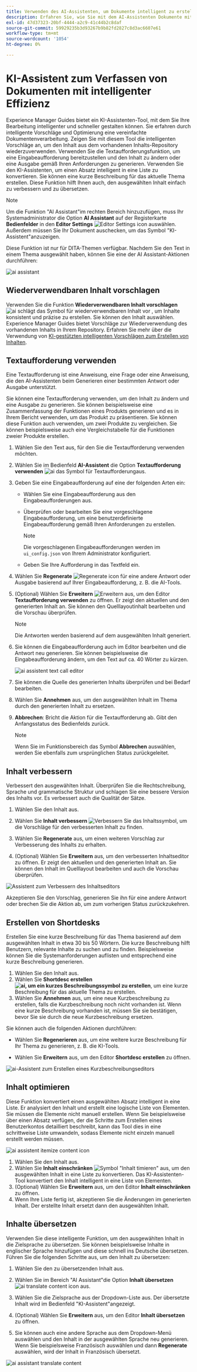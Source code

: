 ```yaml
---
title: Verwenden des AI-Assistenten, um Dokumente intelligent zu erstellen
description: Erfahren Sie, wie Sie mit dem AI-Assistenten Dokumente mit intelligenter Effizienz im Web-Editor erstellen können.
exl-id: 47d37323-20bf-4444-a2c9-41c44b2c8daf
source-git-commit: 59929235b3d93267b9b82fd2827c8d3ac6607e61
workflow-type: tm+mt
source-wordcount: '1054'
ht-degree: 0%

---
```


# KI-Assistent zum Verfassen von Dokumenten mit intelligenter Effizienz

Experience Manager Guides bietet ein KI-Assistenten-Tool, mit dem Sie Ihre Bearbeitung intelligenter und schneller gestalten können. Sie erfahren durch intelligente Vorschläge und Optimierung eine vereinfachte Dokumentenverarbeitung. Zeigen Sie mit diesem Tool die intelligenten Vorschläge an, um den Inhalt aus dem vorhandenen Inhalts-Repository wiederzuverwenden. Verwenden Sie die Textaufforderungsfunktion, um eine Eingabeaufforderung bereitzustellen und den Inhalt zu ändern oder eine Ausgabe gemäß Ihren Anforderungen zu generieren. Verwenden Sie den KI-Assistenten, um einen Absatz intelligent in eine Liste zu konvertieren. Sie können eine kurze Beschreibung für das aktuelle Thema erstellen. Diese Funktion hilft Ihnen auch, den ausgewählten Inhalt einfach zu verbessern und zu übersetzen.


>[!NOTE]
>
> Um die Funktion &quot;AI Assistant&quot;im rechten Bereich hinzuzufügen, muss Ihr Systemadministrator die Option **AI Assistant** auf der Registerkarte **Bedienfelder** in den **Editor Settings** ![Editor Settings icon](./images/editor_settings_icon.svg) auswählen.
> Außerdem müssen Sie Ihr Dokument auschecken, um das Symbol &quot;KI-Assistent&quot;anzuzeigen.

Diese Funktion ist nur für DITA-Themen verfügbar. Nachdem Sie den Text in einem Thema ausgewählt haben, können Sie eine der AI Assistant-Aktionen durchführen:

![ai assistant](./images/ai-assistant-panel.png)



## Wiederverwendbaren Inhalt vorschlagen


Verwenden Sie die Funktion **Wiederverwendbaren Inhalt vorschlagen** ![ai schlägt das Symbol für wiederverwendbaren Inhalt vor ](./images/ai-suggest-reusable-content-icon.svg) , um Inhalte konsistent und präzise zu erstellen. Sie können den Inhalt auswählen. Experience Manager Guides bietet Vorschläge zur Wiederverwendung des vorhandenen Inhalts in Ihrem Repository.
Erfahren Sie mehr über die Verwendung von [KI-gestützten intelligenten Vorschlägen zum Erstellen von Inhalten](authoring-ai-based-smart-suggestions.md).





## Textaufforderung verwenden


Eine Textaufforderung ist eine Anweisung, eine Frage oder eine Anweisung, die den AI-Assistenten beim Generieren einer bestimmten Antwort oder Ausgabe unterstützt.

Sie können eine Textaufforderung verwenden, um den Inhalt zu ändern und eine Ausgabe zu generieren.  Sie können beispielsweise eine Zusammenfassung der Funktionen eines Produkts generieren und es in Ihrem Bericht verwenden, um das Produkt zu präsentieren. Sie können diese Funktion auch verwenden, um zwei Produkte zu vergleichen. Sie können beispielsweise auch eine Vergleichstabelle für die Funktionen zweier Produkte erstellen.


1. Wählen Sie den Text aus, für den Sie die Textaufforderung verwenden möchten.
1. Wählen Sie im Bedienfeld **AI-Assistent** die Option **Textaufforderung verwenden** ![ai das Symbol für Textaufforderung](./images/ai-use-text-prompt.svg)aus.
1. Geben Sie eine Eingabeaufforderung auf eine der folgenden Arten ein:

   - Wählen Sie eine Eingabeaufforderung aus den Eingabeaufforderungen aus.
   - Überprüfen oder bearbeiten Sie eine vorgeschlagene Eingabeaufforderung, um eine benutzerdefinierte Eingabeaufforderung gemäß Ihren Anforderungen zu erstellen.

     >[!NOTE]
     >
     > Die vorgeschlagenen Eingabeaufforderungen werden im `ui_config.json` von Ihrem Administrator konfiguriert.

   - Geben Sie Ihre Aufforderung in das Textfeld ein.


1. Wählen Sie **Regenerate** ![Regenerate icon](./images/refresh-icon.svg) für eine andere Antwort oder Ausgabe basierend auf Ihrer Eingabeaufforderung, z. B. die AI-Tools.

1. (Optional) Wählen Sie **Erweitern** ![Erweitern](./images/expand-icon.svg) aus, um den Editor **Textaufforderung verwenden** zu öffnen. Er zeigt den aktuellen und den generierten Inhalt an. Sie können den Quelllayoutinhalt bearbeiten und die Vorschau überprüfen.


   >[!NOTE]
   >
   > Die Antworten werden basierend auf dem ausgewählten Inhalt generiert.



1. Sie können die Eingabeaufforderung auch im Editor bearbeiten und die Antwort neu generieren. Sie können beispielsweise die Eingabeaufforderung ändern, um den Text auf ca. 40 Wörter zu kürzen.

   ![ai assistent text call editor](./images/ai-assisstant-text-prompt.png)

1. Sie können die Quelle des generierten Inhalts überprüfen und bei Bedarf bearbeiten.

1. Wählen Sie **Annehmen** aus, um den ausgewählten Inhalt im Thema durch den generierten Inhalt zu ersetzen.
1. **Abbrechen**: Bricht die Aktion für die Textaufforderung ab. Gibt den Anfangsstatus des Bedienfelds zurück.

   >[!NOTE]
   >
   > Wenn Sie im Funktionsbereich das Symbol **Abbrechen** auswählen, werden Sie ebenfalls zum ursprünglichen Status zurückgeleitet.

## Inhalt verbessern


Verbessert den ausgewählten Inhalt. Überprüfen Sie die Rechtschreibung, Sprache und grammatische Struktur und schlagen Sie eine bessere Version des Inhalts vor. Es verbessert auch die Qualität der Sätze.

1. Wählen Sie den Inhalt aus.
1. Wählen Sie **Inhalt verbessern** ![ Verbessern Sie das Inhaltssymbol](./images/ai-improve-icon.svg), um die Vorschläge für den verbesserten Inhalt zu finden.
1. Wählen Sie **Regenerate** aus, um einen weiteren Vorschlag zur Verbesserung des Inhalts zu erhalten.

1. (Optional) Wählen Sie **Erweitern** aus, um den verbesserten Inhaltseditor zu öffnen. Er zeigt den aktuellen und den generierten Inhalt an. Sie können den Inhalt im Quelllayout bearbeiten und auch die Vorschau überprüfen.



![Assistent zum Verbessern des Inhaltseditors ](./images/ai-assisstant-improve-content.png)

Akzeptieren Sie den Vorschlag, generieren Sie ihn für eine andere Antwort oder brechen Sie die Aktion ab, um zum vorherigen Status zurückzukehren.





## Erstellen von Shortdesks

Erstellen Sie eine kurze Beschreibung für das Thema basierend auf dem ausgewählten Inhalt in etwa 30 bis 50 Wörtern. Die kurze Beschreibung hilft Benutzern, relevante Inhalte zu suchen und zu finden.
Beispielsweise können Sie die Systemanforderungen auflisten und entsprechend eine kurze Beschreibung generieren.



1. Wählen Sie den Inhalt aus.
1. Wählen Sie **Shortdesc erstellen ![ai, um ein kurzes Beschreibungssymbol zu erstellen](./images/ai-create-shortdesc-icon.svg)**, um eine kurze Beschreibung für das aktuelle Thema zu erstellen.
1. Wählen Sie **Annehmen** aus, um eine neue Kurzbeschreibung zu erstellen, falls die Kurzbeschreibung noch nicht vorhanden ist. Wenn eine kurze Beschreibung vorhanden ist, müssen Sie sie bestätigen, bevor Sie sie durch die neue Kurzbeschreibung ersetzen.

Sie können auch die folgenden Aktionen durchführen:
- Wählen Sie **Regenerieren** aus, um eine weitere kurze Beschreibung für Ihr Thema zu generieren, z. B. die KI-Tools.

- Wählen Sie **Erweitern** aus, um den Editor **Shortdesc erstellen** zu öffnen.

![ai-Assistent zum Erstellen eines Kurzbeschreibungseditors](./images/ai-assistant-create-short-desc.png)




## Inhalt optimieren

Diese Funktion konvertiert einen ausgewählten Absatz intelligent in eine Liste.  Er analysiert den Inhalt und erstellt eine logische Liste von Elementen. Sie müssen die Elemente nicht manuell erstellen. Wenn Sie beispielsweise über einen Absatz verfügen, der die Schritte zum Erstellen eines Benutzerkontos detailliert beschreibt, kann das Tool dies in eine schrittweise Liste umwandeln, sodass Elemente nicht einzeln manuell erstellt werden müssen.

![ai assistent itemize content icon](./images/ai-assisstant-itemise-content.png)



1. Wählen Sie den Inhalt aus.
1. Wählen Sie **Inhalt einschränken** ![Symbol &quot;Inhalt timieren&quot;](./images/ai-itemize-icon.svg) aus, um den ausgewählten Inhalt in eine Liste zu konvertieren.
Das KI-Assistenten-Tool konvertiert den Inhalt intelligent in eine Liste von Elementen.
1. (Optional) Wählen Sie **Erweitern** aus, um den Editor **Inhalt einschränken** zu öffnen.
1. Wenn Ihre Liste fertig ist, akzeptieren Sie die Änderungen im generierten Inhalt. Der erstellte Inhalt ersetzt dann den ausgewählten Inhalt.



## Inhalte übersetzen

Verwenden Sie diese intelligente Funktion, um den ausgewählten Inhalt in die Zielsprache zu übersetzen. Sie können beispielsweise Inhalte in englischer Sprache hinzufügen und diese schnell ins Deutsche übersetzen.
Führen Sie die folgenden Schritte aus, um den Inhalt zu übersetzen:

1. Wählen Sie den zu übersetzenden Inhalt aus.
1. Wählen Sie im Bereich &quot;AI Assistant&quot;die Option **Inhalt übersetzen** ![ai translate content icon](./images/ai-translate-content-icon.svg) aus.
1. Wählen Sie die Zielsprache aus der Dropdown-Liste aus. Der übersetzte Inhalt wird im Bedienfeld &quot;KI-Assistent&quot;angezeigt.

1. (Optional) Wählen Sie **Erweitern** aus, um den Editor **Inhalt übersetzen** zu öffnen.
1. Sie können auch eine andere Sprache aus dem Dropdown-Menü auswählen und den Inhalt in der ausgewählten Sprache neu generieren. Wenn Sie beispielsweise Französisch auswählen und dann **Regenerate** auswählen, wird der Inhalt in Französisch übersetzt.

![ai assistant translate content](./images/ai-assisstant-translate-content.png)
